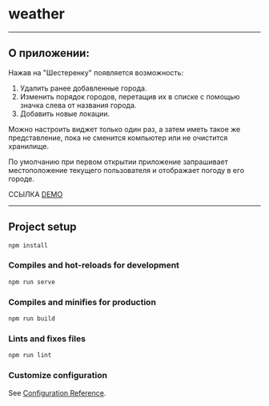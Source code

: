 # weather
---

## О приложении:

Нажав на "Шестеренку" появляется возможность:
1. Удалить ранее добавленные города.
2. Изменить порядок городов, перетащив их в списке с помощью значка слева от названия города.
3. Добавить новые локации.

Можно настроить виджет только один раз, а затем иметь такое же представление, пока не сменится компьютер или не очистится хранилище.

По умолчанию при первом открытии приложение запрашивает местоположение текущего пользователя и отображает погоду в его городе.

ССЫЛКА [DEMO](https://kapernikxd.github.io/weather/ "Ссылка на проект")

---

## Project setup
```
npm install
```

### Compiles and hot-reloads for development
```
npm run serve
```

### Compiles and minifies for production
```
npm run build
```

### Lints and fixes files
```
npm run lint
```

### Customize configuration
See [Configuration Reference](https://cli.vuejs.org/config/).
